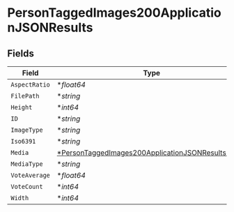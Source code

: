 # PersonTaggedImages200ApplicationJSONResults


## Fields

| Field                                                                                                                            | Type                                                                                                                             | Required                                                                                                                         | Description                                                                                                                      | Example                                                                                                                          |
| -------------------------------------------------------------------------------------------------------------------------------- | -------------------------------------------------------------------------------------------------------------------------------- | -------------------------------------------------------------------------------------------------------------------------------- | -------------------------------------------------------------------------------------------------------------------------------- | -------------------------------------------------------------------------------------------------------------------------------- |
| `AspectRatio`                                                                                                                    | **float64*                                                                                                                       | :heavy_minus_sign:                                                                                                               | N/A                                                                                                                              | 0.6666666666666666                                                                                                               |
| `FilePath`                                                                                                                       | **string*                                                                                                                        | :heavy_minus_sign:                                                                                                               | N/A                                                                                                                              | /1wY4psJ5NVEhCuOYROwLH2XExM2.jpg                                                                                                 |
| `Height`                                                                                                                         | **int64*                                                                                                                         | :heavy_minus_sign:                                                                                                               | N/A                                                                                                                              | 1500                                                                                                                             |
| `ID`                                                                                                                             | **string*                                                                                                                        | :heavy_minus_sign:                                                                                                               | N/A                                                                                                                              | 5b235d740e0a265b5d0031d9                                                                                                         |
| `ImageType`                                                                                                                      | **string*                                                                                                                        | :heavy_minus_sign:                                                                                                               | N/A                                                                                                                              | poster                                                                                                                           |
| `Iso6391`                                                                                                                        | **string*                                                                                                                        | :heavy_minus_sign:                                                                                                               | N/A                                                                                                                              | en                                                                                                                               |
| `Media`                                                                                                                          | [*PersonTaggedImages200ApplicationJSONResultsMedia](../../models/operations/persontaggedimages200applicationjsonresultsmedia.md) | :heavy_minus_sign:                                                                                                               | N/A                                                                                                                              |                                                                                                                                  |
| `MediaType`                                                                                                                      | **string*                                                                                                                        | :heavy_minus_sign:                                                                                                               | N/A                                                                                                                              | movie                                                                                                                            |
| `VoteAverage`                                                                                                                    | **float64*                                                                                                                       | :heavy_minus_sign:                                                                                                               | N/A                                                                                                                              | 5.456                                                                                                                            |
| `VoteCount`                                                                                                                      | **int64*                                                                                                                         | :heavy_minus_sign:                                                                                                               | N/A                                                                                                                              | 7                                                                                                                                |
| `Width`                                                                                                                          | **int64*                                                                                                                         | :heavy_minus_sign:                                                                                                               | N/A                                                                                                                              | 1000                                                                                                                             |